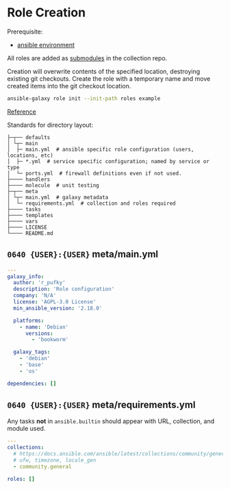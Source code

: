 # Role Creation
Prerequisite:
* [ansible environment](../environment/ansible.md)

All roles are added as [submodules](submodules.md) in the collection repo.

Creation will overwrite contents of the specified location, destroying existing
git checkouts. Create the role with a temporary name and move created items
into the git checkout location.

``` bash
ansible-galaxy role init --init-path roles example
```
[Reference](https://goetzrieger.github.io/ansible-collections/5-creating-collections/#adding-content-adding-a-custom-role)

Standards for directory layout:
```
├─┬── defaults
│ └┬─ main
│  ├─ main.yml  # ansible specific role configuration (users, locations, etc)
│  ├─ *.yml  # service specific configuration; named by service or type
│  └─ ports.yml  # firewall definitions even if not used.
├──── handlers
├──── molecule  # unit testing
├─┬── meta
│ └┬─ main.yml  # galaxy metadata
│  └─ requirements.yml  # collection and roles required
├──── tasks
├──── templates
├──── vars
├──── LICENSE
└──── README.md
```

## `0640 {USER}:{USER}` meta/main.yml
``` yaml
---
galaxy_info:
  author: 'r_pufky'
  description: 'Role configuration'
  company: 'N/A'
  license: 'AGPL-3.0 License'
  min_ansible_version: '2.18.0'

  platforms:
    - name: 'Debian'
      versions:
        - 'bookworm'

  galaxy_tags:
    - 'debian'
    - 'base'
    - 'os'

dependencies: []
```

## `0640 {USER}:{USER}` meta/requirements.yml
Any tasks **not** in `ansible.builtin` should appear with URL, collection, and
module used.
``` yaml
---
collections:
  # https://docs.ansible.com/ansible/latest/collections/community/general/
  # ufw, timezone, locale_gen
  - community.general

roles: []
```
